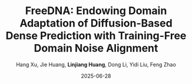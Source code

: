 ---
title: "FreeDNA: Endowing Domain Adaptation of Diffusion-Based Dense Prediction with Training-Free Domain Noise Alignment"
teaser: FreeDNA_ICCV2025.png
date: 2025-06-28
author: Hang Xu, Jie Huang, <b>Linjiang Huang</b>, Dong Li, Yidi Liu, Feng Zhao
venue: 'International Conference on Computer Vision (ICCV)'
paperurl: https://www.arxiv.org/pdf/2506.22509
codeurl: https://github.com/xuhang07/FreeDNA
---